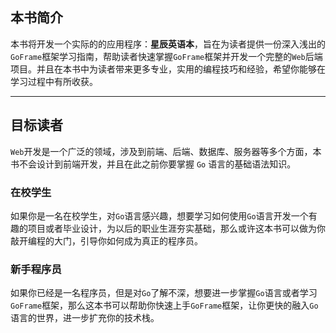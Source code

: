 ## 本书简介
本书将开发一个实际的的应用程序：**星辰英语本**，旨在为读者提供一份深入浅出的`GoFrame`框架学习指南，帮助读者快速掌握`GoFrame`框架并开发一个完整的`Web`后端项目。并且在本书中为读者带来更多专业，实用的编程技巧和经验，希望你能够在学习过程中有所收获。

---

## 目标读者
`Web`开发是一个广泛的领域，涉及到前端、后端、数据库、服务器等多个方面，本书不会设计到前端开发，并且在此之前你要掌握 `Go` 语言的基础语法知识。

### 在校学生
如果你是一名在校学生，对`Go`语言感兴趣，想要学习如何使用`Go`语言开发一个有趣的项目或者毕业设计，为以后的职业生涯夯实基础，那么或许这本书可以做为你敲开编程的大门，引导你如何成为真正的程序员。

### 新手程序员
如果你已经是一名程序员，但是对`Go`了解不深，想要进一步掌握`Go`语言或者学习`GoFrame`框架，那么这本书可以帮助你快速上手`GoFrame`框架，让你更快的融入`Go`语言的世界，进一步扩充你的技术栈。
